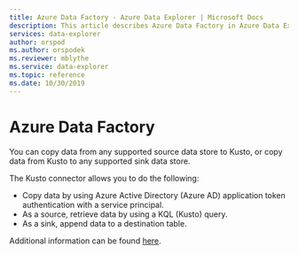 ```yaml
---
title: Azure Data Factory - Azure Data Explorer | Microsoft Docs
description: This article describes Azure Data Factory in Azure Data Explorer.
services: data-explorer
author: orspod
ms.author: orspodek
ms.reviewer: mblythe
ms.service: data-explorer
ms.topic: reference
ms.date: 10/30/2019
---
```

# Azure Data Factory

You can copy data from any supported source data store to Kusto, or copy data from Kusto to any
supported sink data store.

The Kusto connector allows you to do the following:
* Copy data by using Azure Active Directory (Azure AD) application token authentication with a service principal.
* As a source, retrieve data by using a KQL (Kusto) query.
* As a sink, append data to a destination table.

Additional information can be found [here](https://docs.microsoft.com/azure/data-factory/connector-azure-data-explorer).